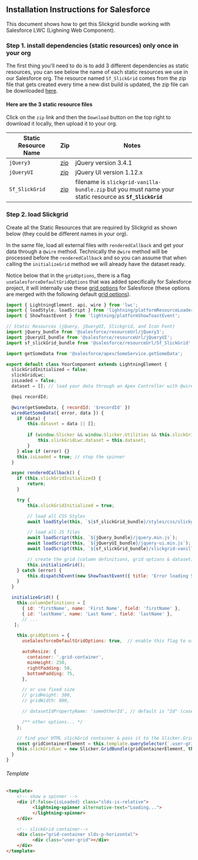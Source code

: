 ## Installation Instructions for Salesforce
This document shows how to get this Slickgrid bundle working with Salesforce LWC (Lighning Web Component). 

### Step 1. install dependencies (static resources) only once in your org
The first thing you'll need to do is to add 3 different dependencies as static resources, you can see below the name of each static resources we use in our Salesforce org. The resource named `Sf_SlickGrid` comes from the zip file that gets created every time a new dist build is updated, the zip file can be downloaded [here](https://github.com/ghiscoding/slickgrid-universal/tree/master/packages/vanilla-bundle/dist-grid-bundle-zip). 

#### Here are the 3 static resource files
Click on the `zip` link and then the `Download` button on the top right to download it locally, then upload it to your org.

| Static Resource Name | Zip | Notes |
| -------- | --- | ----------- |
| `jQuery3` | [zip](/ghiscoding/slickgrid-universal/blob/master/packages/vanilla-bundle/external-libs/jQuery3.zip) | jQuery version 3.4.1 |
| `jQueryUI` | [zip](/ghiscoding/slickgrid-universal/blob/master/packages/vanilla-bundle/external-libs/jQueryUI.zip) | jQuery UI version 1.12.x |
| `Sf_SlickGrid` | [zip](/ghiscoding/slickgrid-universal/blob/master/packages/vanilla-bundle/dist-grid-bundle-zip/slickgrid-vanilla-bundle.zip) | filename is `slickgrid-vanilla-bundle.zip` but you must name your static resource as **`Sf_SlickGrid`** |



### Step 2. load Slickgrid
Create all the Static Resources that are required by Slickgrid as shown below (they could be different names in your org).

In the same file, load all external files with `renderedCallback` and get your data through a `@wire` method. Technically the `@wire` method will be processed before the `renderedCallback` and so you can assume that when calling the `initializeGrid` method we will already have the dataset ready.

Notice below that in the `gridOptions`, there is a flag `useSalesforceDefaultGridOptions` that was added specifically for Salesforce project, it will internally use these [grid options](https://github.com/ghiscoding/slickgrid-universal/blob/master/packages/vanilla-bundle/src/salesforce-global-grid-options.ts) for Salesforce (these options are merged with the following default [grid options](https://github.com/ghiscoding/slickgrid-universal/blob/master/packages/common/src/global-grid-options.ts)).
```js
import { LightningElement, api, wire } from 'lwc';
import { loadStyle, loadScript } from 'lightning/platformResourceLoader';
import { ShowToastEvent } from 'lightning/platformShowToastEvent';

// Static Resources (jQuery, jQueryUI, Slickgrid, and Icon Font)
import jQuery_bundle from '@salesforce/resourceUrl/jQuery3';
import jQueryUI_bundle from '@salesforce/resourceUrl/jQueryUI';
import sf_slickGrid_bundle from '@salesforce/resourceUrl/Sf_SlickGrid'; // the zip described at step 1.1

import getSomeData from '@salesforce/apex/SomeService.getSomeData';

export default class YourComponent extends LightningElement {
  slickGridInitialized = false;
  slickGridLwc;
  isLoaded = false;
  dataset = []; // load your data through an Apex Controller with @wire

  @api recordId;

  @wire(getSomeData, { recordId: '$recordId' })
  wiredGetSomeData({ error, data }) {
    if (data) {
        this.dataset = data || [];
        
        if (window.Slicker && window.Slicker.Utilities && this.slickGridLwc) {
            this.slickGridLwc.dataset = this.dataset;
        }
    } else if (error) {}
    this.isLoaded = true; // stop the spinner
  }

  async renderedCallback() {
    if (this.slickGridInitialized) {
        return;
    }

    try {
        this.slickGridInitialized = true;

        // load all CSS Styles
        await loadStyle(this, `${sf_slickGrid_bundle}/styles/css/slickgrid-theme-salesforce.css`);

        // load all JS files
        await loadScript(this, `${jQuery_bundle}/jquery.min.js`);
        await loadScript(this, `${jQueryUI_bundle}/jquery-ui.min.js`);
        await loadScript(this, `${sf_slickGrid_bundle}/slickgrid-vanilla-bundle.js`);

        // create the grid (column definitions, grid options & dataset)
        this.initializeGrid();        
    } catch (error) {
        this.dispatchEvent(new ShowToastEvent({ title: 'Error loading SlickGrid', message: error && error.message || '', variant: 'error', }));
    }
  }

  initializeGrid() {
    this.columnDefinitions = [
      { id: 'firstName', name: 'First Name', field: 'firstName' },
      { id: 'lastName', name: 'Last Name', field: 'lastName' },
      // ...
   ];

    this.gridOptions = { 
      useSalesforceDefaultGridOptions: true,  // enable this flag to use regular grid options used for SF project

      autoResize: {
        container: '.grid-container',
        minHeight: 250,
        rightPadding: 50,
        bottomPadding: 75,
      },

      // or use fixed size
      // gridHeight: 300,
      // gridWidth: 800,

      // datasetIdPropertyName: 'someOtherId', // default is "Id" (case sensitive)

      /** other options... */ 
    };

    // find your HTML slickGrid container & pass it to the Slicker.GridBundle instantiation
    const gridContainerElement = this.template.querySelector(`.user-grid`);
    this.slickGridLwc = new Slicker.GridBundle(gridContainerElement, this.columnDefinitions, this.gridOptions, this.dataset);
  }
}
```

###### Template
```html
<template>
    <!-- show a spinner -->
    <div if:false={isLoaded} class="slds-is-relative">
          <lightning-spinner alternative-text="Loading...">
          </lightning-spinner>
    </div>

    <!-- slickGrid container-->
    <div class="grid-container slds-p-horizontal">
          <div class="user-grid"></div>
    </div>
</template>
```
